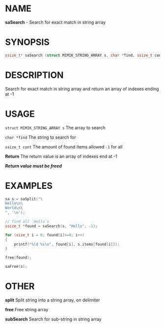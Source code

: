 # NAME

**saSearch** - Search for exact match in string array

# SYNOPSIS

```C
ssize_t* saSearch (struct MIMIK_STRING_ARRAY s, char *find, ssize_t cont);
```

# DESCRIPTION

Search for exact match in string array and return an array of indexes ending at -1

# USAGE

`struct MIMIK_STRING_ARRAY s` The array to search

`char *find` The string to search for

`ssize_t cont` The amount of found items allowed `-1` for all

**Return** The return value is an array of indexes end at -1

***Return value must be freed***

# EXAMPLES

```C
sa s = saSplit("\
Hello\n\
World\n\
", '\n');

// find all `Hello`s
ssize_t *found = saSearch(s, "Hello", -1);

for (size_t i = 0; found[i]>=0; i++)
{
	printf("%ld %s\n", found[i], s.items[found[i]]);
}

free(found);

saFree(s);
```

# OTHER

**split** Split string into a string array, on delimiter

**free** Free string array

**subSearch** Search for sub-string in string array 
